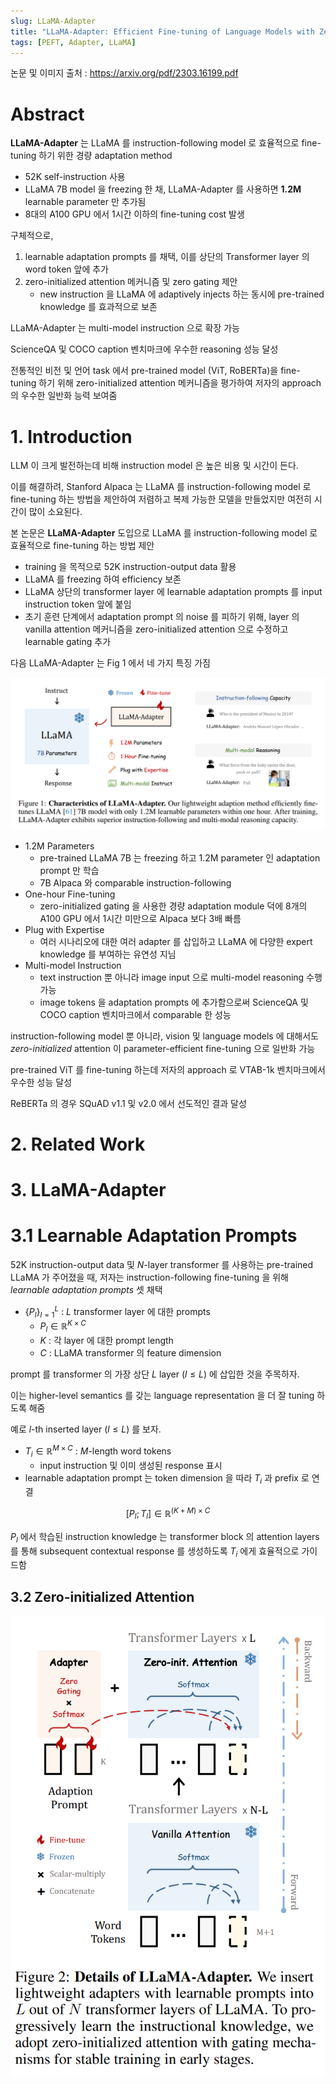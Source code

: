```yaml
---
slug: LLaMA-Adapter
title: "LLaMA-Adapter: Efficient Fine-tuning of Language Models with Zero-init Attention"
tags: [PEFT, Adapter, LLaMA]
---
```


논문 및 이미지 출처 : <https://arxiv.org/pdf/2303.16199.pdf>

# Abstract

**LLaMA-Adapter** 는 LLaMA 를 instruction-following model 로 효율적으로 fine-tuning 하기 위한 경량 adaptation method

- 52K self-instruction 사용
- LLaMA 7B model 을 freezing 한 채, LLaMA-Adapter 를 사용하면 **1.2M** learnable parameter 만 추가됨
- 8대의 A100 GPU 에서 1시간 이하의 fine-tuning cost 발생

구체적으로,

1. learnable adaptation prompts 를 채택, 이를 상단의 Transformer layer 의 word token 앞에 추가
2. zero-initialized attention 메커니즘 및 zero gating 제안
    - new instruction 을 LLaMA 에 adaptively injects 하는 동시에 pre-trained knowledge 를 효과적으로 보존

LLaMA-Adapter 는 multi-model instruction 으로 확장 가능

ScienceQA 및 COCO caption 벤치마크에 우수한 reasoning 성능 달성

전통적인 비전 및 언어 task 에서 pre-trained model (ViT, RoBERTa)을 fine-tuning 하기 위해 zero-initialized attention 메커니즘을 평가하여 저자의 approach 의 우수한 일반화 능력 보여줌

# 1. Introduction

LLM 이 크게 발전하는데 비해 instruction model 은 높은 비용 및 시간이 든다.

이를 해결하려, Stanford Alpaca 는 LLaMA 를 instruction-following model 로 fine-tuning 하는 방법을 제안하여 저렴하고 복제 가능한 모델을 만들었지만 여전히 시간이 많이 소요된다.

본 논문은 **LLaMA-Adapter** 도입으로 LLaMA 를 instruction-following model 로 효율적으로 fine-tuning 하는 방법 제안

- training 을 목적으로 52K instruction-output data 활용
- LLaMA 를 freezing 하여 efficiency 보존 
- LLaMA 상단의 transformer layer 에 learnable adaptation prompts 를 input instruction token 앞에 붙임
- 초기 훈련 단계에서 adaptation prompt 의 noise 를 피하기 위해, layer 의 vanilla attention 메커니즘을 zero-initialized attention 으로 수정하고 learnable gating 추가

다음 LLaMA-Adapter 는 Fig 1 에서 네 가지 특징 가짐

![Figure 1](image-20.png)

- 1.2M Parameters
  - pre-trained LLaMA 7B 는 freezing 하고 1.2M parameter 인 adaptation prompt 만 학습
  - 7B Alpaca 와 comparable instruction-following
- One-hour Fine-tuning
  - zero-initialized gating 을 사용한 경량 adaptation module 덕에 8개의 A100 GPU 에서 1시간 미만으로 Alpaca 보다 3배 빠름
- Plug with Expertise
  - 여러 시나리오에 대한 여러 adapter 를 삽입하고 LLaMA 에 다양한 expert knowledge 를 부여하는 유연성 지님 
- Multi-model Instruction
  - text instruction 뿐 아니라 image input 으로 multi-model reasoning 수행 가능
  - image tokens 을 adaptation prompts 에 추가함으로써 ScienceQA 및 COCO caption 벤치마크에서 comparable 한 성능

instruction-following model 뿐 아니라, vision 및 language models 에 대해서도 _zero-initialized_ attention 이 parameter-efficient fine-tuning 으로 일반화 가능

pre-trained ViT 를 fine-tuning 하는데 저자의 approach 로 VTAB-1k 벤치마크에서 우수한 성능 달성

ReBERTa 의 경우 SQuAD v1.1 및 v2.0 에서 선도적인 결과 달성

# 2. Related Work

# 3. LLaMA-Adapter

# 3.1 Learnable Adaptation Prompts

52K instruction-output data 및 $N$-layer transformer 를 사용하는 pre-trained LLaMA 가 주어졌을 때, 저자는 instruction-following fine-tuning 을 위해 _learnable adaptation prompts_ 셋 채택

- $\{ P_l \}^L_{l=1}$ : $L$ transformer layer 에 대한 prompts
  - $P_l \in \mathbb{R}^{K \times C}$
  - $K$ : 각 layer 에 대한 prompt length
  - $C$ : LLaMA transformer 의 feature dimension

prompt 를 transformer 의 가장 상단 $L$ layer $(l \leq L)$ 에 삽입한 것을 주목하자.

이는 higher-level semantics 를 갖는 language representation 을 더 잘 tuning 하도록 해줌

예로 $l$-th inserted layer $(l \leq L)$ 를 보자.

- $T_i \in \mathbb{R}^{M \times C}$ : $M$-length word tokens
  - input instruction 및 이미 생성된 response 표시
- learnable adaptation prompt 는 token dimension 을 따라 $T_i$ 과 prefix 로 연결

$$
[P_l; T_l] \in \mathbb{R}^{(K+M) \times C} \tag{1}
$$

$P_l$ 에서 학습된 instruction knowledge 는 transformer block 의 attention layers 를 통해 subsequent contextual response 를 생성하도록 $T_i$ 에게 효율적으로 가이드함

## 3.2 Zero-initialized Attention

![Figure 2](image-21.png)


